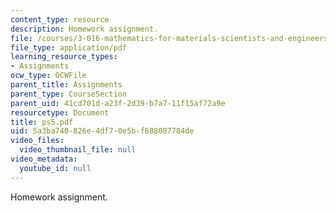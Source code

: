 ```yaml
---
content_type: resource
description: Homework assignment.
file: /courses/3-016-mathematics-for-materials-scientists-and-engineers-fall-2005/5a3ba740826e4df70e5bf688087784de_ps5.pdf
file_type: application/pdf
learning_resource_types:
- Assignments
ocw_type: OCWFile
parent_title: Assignments
parent_type: CourseSection
parent_uid: 41cd701d-a23f-2d39-b7a7-11f15af72a9e
resourcetype: Document
title: ps5.pdf
uid: 5a3ba740-826e-4df7-0e5b-f688087784de
video_files:
  video_thumbnail_file: null
video_metadata:
  youtube_id: null
---
```

Homework assignment.